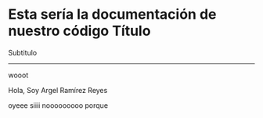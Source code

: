 Esta sería la documentación de nuestro código
Título
============================

Subtitulo
___________________________

wooot

Hola, Soy Argel Ramírez Reyes

oyeee siiii
nooooooooo porque 
